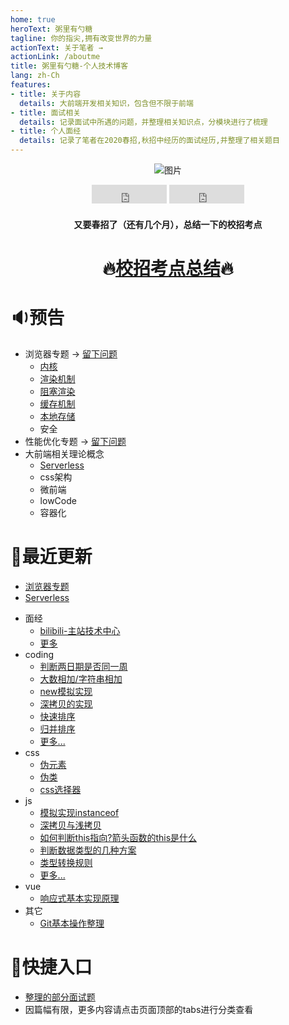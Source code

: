 ```yaml
---
home: true
heroText: 粥里有勺糖
tagline: 你的指尖,拥有改变世界的力量
actionText: 关于笔者 →
actionLink: /aboutme
title: 粥里有勺糖-个人技术博客
lang: zh-Ch
features:
- title: 关于内容
  details: 大前端开发相关知识，包含但不限于前端
- title: 面试相关
  details: 记录面试中所遇的问题，并整理相关知识点，分模块进行了梳理
- title: 个人面经
  details: 记录了笔者在2020春招,秋招中经历的面试经历,并整理了相关题目
---
```


<center>

![图片](https://img.cdn.sugarat.top/mdImg/MTYwNDcyMTQ4NTMyOA==604721485328)

<iframe src="https://ghbtns.com/github-btn.html?user=atqq&repo=sugar-blog&type=star&count=true&size=large" frameborder="0" scrolling="0" width="120" height="30" title="GitHub"></iframe>
<iframe src="https://ghbtns.com/github-btn.html?user=atqq&repo=sugar-blog&type=fork&count=true&size=large" frameborder="0" scrolling="0" width="120" height="30" title="GitHub"></iframe>


#### 又要春招了（还有几个月），总结一下的校招考点

# :fire:[校招考点总结](./offer/campus/README.md):fire:

</center>

# :sound:预告
* 浏览器专题 -> [留下问题](show/browserPanel.md)
  * [内核](./bigWeb/browser/core.md)
  * [渲染机制](./bigWeb/browser/render.md)
  * [阻塞渲染](./bigWeb/browser/block.md)
  * [缓存机制](./bigWeb/browser/cache.md)
  * [本地存储](./bigWeb/browser/storage.md)
  * 安全
* 性能优化专题 -> [留下问题](show/improvePanel.md)
* 大前端相关理论概念
  * [Serverless](./technology/theory/serverless.md)
  * css架构
  * 微前端
  * lowCode
  * 容器化
# :pencil:最近更新
* [浏览器专题](./bigWeb/browser/README.md)
* [Serverless](./technology/theory/serverless.md)

<my-details title="历史文章">

* 面经
  * [bilibili-主站技术中心](./offer/autumn20/blibili.md)
  * [更多](./offer/autumn20/README.md)
* coding
  * [判断两日期是否同一周](./coding/js/judgeDate.md)
  * [大数相加/字符串相加](./coding/algorithm/addString.md)
  * [new模拟实现](./coding/js/myNew.md)
  * [深拷贝的实现](./coding/js/deepClone.md)
  * [快速排序](./coding/algorithm/quickSort.md)
  * [归并排序](./coding/algorithm/mergeSort.md)
  * [更多...](./coding/js/README.md)
* css
  * [伪元素](./bigWeb/css/pseudo-element.md)
  * [伪类](./bigWeb/css/pseudo-class.md)
  * [css选择器](./bigWeb/css/selectors.md)
* js
  * [模拟实现instanceof](./coding/js/instanceof.md)
  * [深拷贝与浅拷贝](./bigWeb/js/copy.md)
  * [如何判断this指向?箭头函数的this是什么](./interview/js/this.md)
  * [判断数据类型的几种方案](./bigWeb/js/p4.md)
  * [类型转换规则](./bigWeb/js/typeConvert.md)
  * [更多...](./bigWeb/js/README.md)
* vue
  * [响应式基本实现原理](./bigWeb/vue/responsive.md)
* 其它
  * [Git基本操作整理](./technology/learn/git-base.md)

</my-details>

# :rocket:快捷入口
* [整理的部分面试题](./interview/problem)
* 因篇幅有限，更多内容请点击页面顶部的tabs进行分类查看


<tongji/>